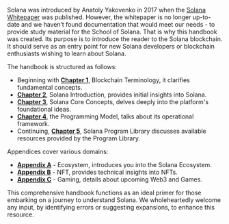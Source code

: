 Solana was introduced by Anatoly Yakovenko in 2017 when the [Solana Whitepaper](https://solana.com/solana-whitepaper.pdf) was published. However, the whitepaper is no longer up-to-date and we haven’t found documentation that would meet our needs - to provide study material for the School of Solana.
That is why this handbook was created. Its purpose is to introduce the reader to the Solana blockchain. It should serve as an entry point for new Solana developers or blockchain enthusiasts wishing to learn about Solana.

The handbook is structured as follows:

- Beginning with [**Chapter 1**](handbook/chapter1/block.md), Blockchain Terminology, it clarifies fundamental concepts.
- [**Chapter 2**](handbook/chapter2/solana-introduction.md), Solana Introduction, provides initial insights into Solana.
- [**Chapter 3**](handbook/chapter3/core-concepts.md), Solana Core Concepts, delves deeply into the platform's foundational ideas.
- [**Chapter 4**](handbook/chapter4/communication-with-network.md), the Programming Model, talks about its operational framework.
- Continuing, [**Chapter 5**](handbook/chapter5/solana-program-library.md), Solana Program Library discusses available resources provided by the Program Library.

Appendices cover various domains:

- [**Appendix A**](handbook/appendixA/wallets.md) - Ecosystem, introduces you into the Solana Ecosystem.
- [**Appendix B**](handbook/appendixB/nfts.md) - NFT, provides technical insights into NFTs.
- [**Appendix C**](handbook/appendixC/gaming.md) - Gaming, details about upcoming Web3 and Games.

This comprehensive handbook functions as an ideal primer for those embarking on
a journey to understand Solana. We wholeheartedly welcome any input, by identifying
errors or suggesting expansions, to enhance this resource.

<!-- ## Document Revisions

| Revision  | Description                                                                      | Date           |
| --------- | -------------------------------------------------------------------------------- | -------------- |
| 1.0       | First version of the document published                                          | Jun 15, 2022   |
| 1.1       | Added Chapters 6 and 7                                                           | Aug 30, 2022   |
| 1.2       | Renaming and change of content in Chapter 2                                      | Sep 27, 2022   |
| 1.3       | Formatting and updated chapters Ecosystem, Gaming, Non-Fungible-Tokens and SPL   | Aug 29, 2023   |
| 1.4       | Token 2022 and token extensions                                                  | Mar 22, 2024   | -->
